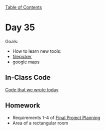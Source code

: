 [Table of Contents](/README.md)

# Day 35

Goals:
* How to learn new tools:
* [filepicker](https://www.filepicker.com/)
* [google maps](https://developers.google.com/maps/documentation/javascript/)

## In-Class Code
[Code that we wrote today](/notes/day-35/code)

## Homework
* Requirements 1-4 of [Final Project Planning](https://github.com/TIY-Austin-Front-End-Engineering/Final-Project-Planning)
* Area of a rectangular room